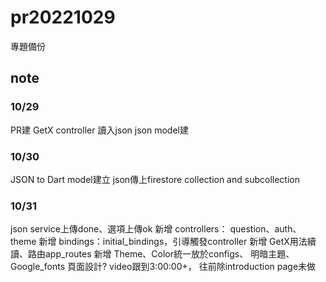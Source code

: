 # pr20221029

專題備份
## note

### 10/29

PR建
GetX controller
讀入json
json model建

### 10/30

JSON to Dart model建立
json傳上firestore
collection and subcollection

### 10/31

json service上傳done、選項上傳ok
新增 controllers： question、auth、theme
新增 bindings：initial_bindings，引導觸發controller
新增 GetX用法續讀、路由app_routes
新增 Theme、Color統一放於configs、 明暗主題、Google_fonts
頁面設計?
video跟到3:00:00+， 往前除introduction page未做